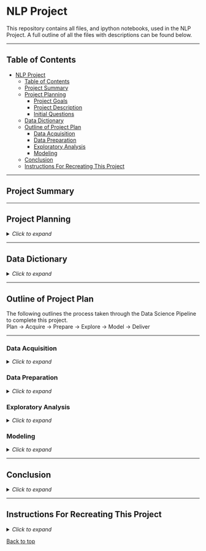 # NLP Project

This repository contains all files, and ipython notebooks, used in the NLP Project. A full outline of all the files with descriptions can be found below.

___

## Table of Contents

- [NLP Project](#nlp-project)
  - [Table of Contents](#table-of-contents)
  - [Project Summary](#project-summary)
  - [Project Planning](#project-planning)
    - [Project Goals](#project-goals)
    - [Project Description](#project-description)
    - [Initial Questions](#initial-questions)
  - [Data Dictionary](#data-dictionary)
  - [Outline of Project Plan](#outline-of-project-plan)
    - [Data Acquisition](#data-acquisition)
    - [Data Preparation](#data-preparation)
    - [Exploratory Analysis](#exploratory-analysis)
    - [Modeling](#modeling)
  - [Conclusion](#conclusion)
  - [Instructions For Recreating This Project](#instructions-for-recreating-this-project)

___

## Project Summary



___

## Project Planning

<details><summary><i>Click to expand</i></summary>

### Project Goals



### Project Description



### Initial Questions



</details>

___

## Data Dictionary

<details><summary><i>Click to expand</i></summary>


| Variable              | Meaning      |
| --------------------- | ------------ |
| repo | Path to repository on github.com |
| language | Primary programming language in repository |
| readme_contents | Contains full contents of the repostitories "README.md" |

</details>

___

## Outline of Project Plan

The following outlines the process taken through the Data Science Pipeline to complete this project.
<br>
Plan &#8594; Acquire &#8594; Prepare &#8594; Explore &#8594; Model &#8594; Deliver

---
### Data Acquisition

<details><summary><i>Click to expand</i></summary>

**Acquisition Files:**
- test.ipynb, pulls list of repositories matching search term "binance:
- acquire.py, pulls repo path, language, and readme from list of repo's in test.ipynb

**Steps Taken:**
- The data is collected from several repositories on github.com via the sites API.
- A list of repo's is generated from search results for "bitcoin".
- The readme's from each repo are pulled through the API and compiled to return a .json file with the aforementioned keys and values.

</details>

### Data Preparation

<details><summary><i>Click to expand</i></summary>

**Preparation Files:**
prepare.ipynb, testing of prepare.py
prepare.py, prepares the readme's for exploration and modeling

**Steps Taken:**
All data is prepared for natural language processing by:

- lowering the case of all words
- removing punctuation
- tokenization
- removing stop words

Additional preparations include:

- stemming
- lemmatization

</details>

### Exploratory Analysis

<details><summary><i>Click to expand</i></summary>

**Exploratory Analysis Files:**
explore.ipynb,

**Steps Taken:**
- explore readme's by language
- analyze word frequency by language
- bi-gram analysis
- 

</details>

### Modeling

<details><summary><i>Click to expand</i></summary>

**Modeling Files:**


**Steps Taken:**


</details>

___

## Conclusion

<details><summary><i>Click to expand</i></summary>



</details>

___

## Instructions For Recreating This Project

<details><summary><i>Click to expand</i></summary>

Clone this repository into your local machine using the following command:
git clone git@github.com:Garcia-Hensley-Nichols-NLP-project/GHN-NLP-project.git
You will need Natural Language Tool Kit (NLKT), Pandas, Numpy, Matplotlib, Seaborn, and SKLearn installed on your machine.
Please run `python acquire.py` in a terminal to acquire the 'data.json' file. Now you can start a Jupyter Notebook session and execute the code blocks in the final_report.ipynb notebook.


</details>

[Back to top]()